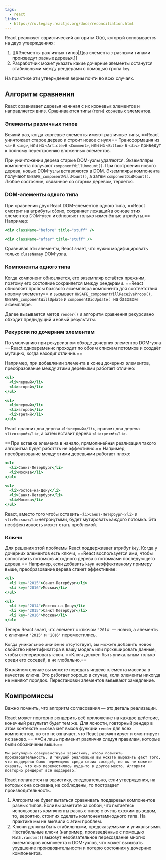 ```yaml
---
tags:
  - react
links:
  - https://ru.legacy.reactjs.org/docs/reconciliation.html
---
```

React реализует эвристический алгоритм O(n), который основывается на двух утверждениях:

1. [[#Элементы различных типов|Два элемента с разными типами произведут разные деревья.]]
2. Разработчик может указать какие дочерние элементы останутся стабильными между рендерами с помощью пропа `key`.

На практике эти утверждения верны почти во всех случаях.

## Алгоритм сравнения 

React сравнивает деревья начиная с их корневых элементов и направляется вниз. Сравниваются типы (теги) корневых элементов.

### Элементы различных типов 

Всякий раз, когда корневые элементы имеют различные типы, ==React уничтожает старое дерево и строит новое с нуля.== Трансформация из `<a>` в `<img>`, или из `<Article>`в `<Comment>`, или из `<Button>` в `<div>` приведут к полному перестроению вложенных элементов.

При уничтожении дерева старые DOM-узлы удаляются. Экземпляры компонента получают `componentWillUnmount()`. При построении нового дерева, новые DOM-узлы вставляются в DOM. Экземпляры компонента получают `UNSAFE_componentWillMount()`, а затем `componentDidMount()`. Любое состояние, связанное со старым деревом, теряется.
### DOM-элементы одного типа 

При сравнении двух React DOM-элементов одного типа, ==React смотрит на атрибуты обоих, сохраняет лежащий в основе этих элементов DOM-узел и обновляет только изменённые атрибуты.== Например:

```jsx
<div className="before" title="stuff" />

<div className="after" title="stuff" />
```

Сравнивая эти элементы, React знает, что нужно модифицировать только `className`у DOM-узла.
### Компоненты одного типа 

Когда компонент обновляется, его экземпляр остаётся прежним, поэтому его состояние сохраняется между рендерами. ==React обновляет пропсы базового экземпляра компонента для соответствия новому элементу== и вызывает `UNSAFE_componentWillReceiveProps()`, `UNSAFE_componentWillUpdate` и `componentDidUpdate()` на базовом экземпляре.

Далее вызывается метод `render()` и алгоритм сравнения рекурсивно обходит предыдущий и новый результаты.
### Рекурсия по дочерним элементам 

По умолчанию при рекурсивном обходе дочерних элементов DOM-узла ==React одновременно проходит по обоим спискам потомков и создаёт мутацию, когда находит отличие.==

Например, при добавлении элемента в конец дочерних элементов, преобразование между этими деревьями работает отлично: 

```jsx
<ul>
  <li>первый</li>
  <li>второй</li>
</ul>

<ul>
  <li>первый</li>
  <li>второй</li>
  <li>третий</li>
</ul>
```

React сравнит два дерева `<li>первый</li>`, сравнит два дерева `<li>второй</li>`, а затем вставит дерево `<li>третий</li>`.

==При вставке элемента в начало, прямолинейная реализация такого алгоритма будет работать не эффективно.== Например, преобразование между этими деревьями работает плохо: 

```jsx
<ul>
  <li>Санкт-Петербург</li>
  <li>Москва</li>
</ul>

<ul>
  <li>Ростов-на-Дону</li>
  <li>Санкт-Петербург</li>
  <li>Москва</li>
</ul>
```

React, вместо того чтобы оставить `<li>Санкт-Петербург</li>`  и `<li>Москва</li>`нетронутыми, будет мутировать каждого потомка. Эта неэффективность может стать проблемой.

### Ключи 

Для решения этой проблемы React поддерживает атрибут `key`. Когда у дочерних элементов есть ключи, ==React воспользуется ими, чтобы сопоставить потомков исходного дерева с потомками последующего дерева.== Например, если добавить `key`к неэффективному примеру выше, преобразование дерева станет эффективнее:

```jsx
<ul>
  <li key="2015">Санкт-Петербург</li>
  <li key="2016">Москва</li>
</ul>

<ul>
  <li key="2014">Ростов-на-Дону</li>
  <li key="2015">Санкт-Петербург</li>
  <li key="2016">Москва</li>
</ul>
```

Теперь React знает, что элемент с ключом `'2014'` — новый, а элементы с ключами `'2015'` и `'2016'` переместились.


Когда уникальное значение отсутствует, вы можете добавить новое свойство идентификатора в вашу модель или прохешировать данные, чтобы сгенерировать ключ. ==Ключ должен быть уникальным только среди его соседей, а не глобально.==

В крайнем случае вы можете передать индекс элемента массива в качестве ключа. Это работает хорошо в случае, если элементы никогда не меняют порядок. Перестановки элементов вызывают замедление.

## Компромиссы 

Важно помнить, что алгоритм согласования — это деталь реализации. 

React может повторно рендерить всё приложение на каждое действие, конечный результат будет тем же. 
Для ясности, повторный рендер в этом контексте ==означает вызов функции `render` для всех компонентов, но это не означает, что React размонтирует и смонтирует их заново.== ==Он лишь применит различия следуя правилам, которые были обозначены выше.==

```
Мы регулярно совершенствуем эвристику, чтобы повысить производительность. В текущей реализации вы можете выразить факт того, что поддерево было перемещено среди своих соседей, но вы не можете сказать, что оно переместилось куда-то в другое место. Алгоритм повторно рендерит всё поддерево.
```

React полагается на эвристику, следовательно, если утверждения, на которых она основана, не соблюдены, то пострадает производительность. 

1. Алгоритм не будет пытаться сравнивать поддеревья компонентов разных типов. Если вы заметите за собой, что пытаетесь использовать компоненты разных типов с очень схожим выводом, то, вероятно, стоит их сделать компонентами одного типа. На практике мы не выявили с этим проблем.
2. Ключи должны быть стабильными, предсказуемыми и уникальными. Нестабильные ключи (например, произведённые с помощью `Math.random()`) вызовут необязательное пересоздание многих экземпляров компонента и DOM-узлов, что может вызывать ухудшение производительности и потерю состояния у дочерних компонентов.
